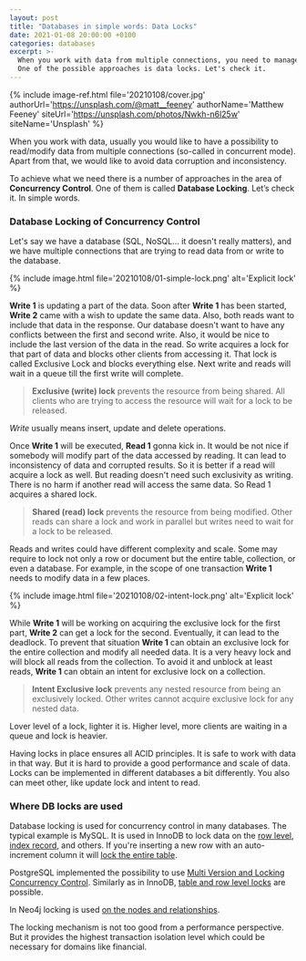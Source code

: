 ```yaml
---
layout: post
title: "Databases in simple words: Data Locks"
date: 2021-01-08 20:00:00 +0100
categories: databases
excerpt: >-
  When you work with data from multiple connections, you need to manage access to the data.
  One of the possible approaches is data locks. Let's check it.
---
```

{%
    include image-ref.html
    file='20210108/cover.jpg'
    authorUrl='https://unsplash.com/@matt__feeney'
    authorName='Matthew Feeney'
    siteUrl='https://unsplash.com/photos/Nwkh-n6l25w'
    siteName='Unsplash'
%}

When you work with data, usually you would like to have a possibility to read/modify data from multiple connections (so-called in concurrent mode). Apart from that, we would like to avoid data corruption and inconsistency.

To achieve what we need there is a number of approaches in the area of **Concurrency Control**. One of them is called **Database Locking**. Let’s check it. In simple words.

### Database Locking of Concurrency Control

Let's say we have a database (SQL, NoSQL... it doesn't really matters), and we have multiple connections that are trying to read data from or write to the database.

{%
    include image.html
    file='20210108/01-simple-lock.png'
    alt='Explicit lock'
%}

**Write 1** is updating a part of the data. Soon after **Write 1** has been started, **Write 2** came with a wish to update the same data. Also, both reads want to include that data in the response. Our database doesn't want to have any conflicts between the first and second write. Also, it would be nice to include the last version of the data in the read. So write acquires a lock for that part of data and blocks other clients from accessing it. That lock is called Exclusive Lock and blocks everything else. Next write and reads will wait in a queue till the first write will complete.

> **Exclusive (write) lock** prevents the resource from being shared. All clients who are trying to access the resource will wait for a lock to be released.

*Write* usually means insert, update and delete operations.

Once **Write 1** will be executed, **Read 1** gonna kick in. It would be not nice if somebody will modify part of the data accessed by reading. It can lead to inconsistency of data and corrupted results. So it is better if a read will acquire a lock as well. But reading doesn't need such exclusivity as writing. There is no harm if another read will access the same data. So Read 1 acquires a shared lock.

> **Shared (read) lock** prevents the resource from being modified. Other reads can share a lock and work in parallel but writes need to wait for a lock to be released.

Reads and writes could have different complexity and scale. Some may require to lock not only a row or document but the entire table, collection, or even a database. For example, in the scope of one transaction **Write 1** needs to modify data in a few places.

{%
    include image.html
    file='20210108/02-intent-lock.png'
    alt='Explicit lock'
%}

While **Write 1** will be working on acquiring the exclusive lock for the first part, **Write 2** can get a lock for the second. Eventually, it can lead to the deadlock. To prevent that situation **Write 1** can obtain an exclusive lock for the entire collection and modify all needed data. It is a very heavy lock and will block all reads from the collection. To avoid it and unblock at least reads, **Write 1** can obtain an intent for exclusive lock on a collection.

> **Intent Exclusive lock** prevents any nested resource from being an exclusively locked. Other writes cannot acquire exclusive lock for any nested data.

Lover level of a lock, lighter it is. Higher level, more clients are waiting in a queue and lock is heavier.

Having locks in place ensures all ACID principles. It is safe to work with data in that way. But it is hard to provide a good performance and scale of data. Locks can be implemented in different databases a bit differently. You also can meet other, like update lock and intent to read.

### Where DB locks are used

Database locking is used for concurrency control in many databases. The typical example is MySQL. It is used in InnoDB to lock data on the [row level](https://dev.mysql.com/doc/refman/8.0/en/innodb-locking.html#innodb-shared-exclusive-locks), [index record](https://dev.mysql.com/doc/refman/8.0/en/innodb-locking.html#innodb-record-locks), and others. If you're inserting a new row with an auto-increment column it will [lock the entire table](https://dev.mysql.com/doc/refman/8.0/en/innodb-locking.html#innodb-auto-inc-locks).

PostgreSQL implemented the possibility to use [Multi Version and Locking Concurrency Control](https://www.postgresql.org/docs/9.1/mvcc-intro.html). Similarly as in InnoDB, [table and row level locks](https://www.postgresql.org/docs/9.1/explicit-locking.html) are possible.

In Neo4j locking is used [on the nodes and relationships](https://neo4j.com/developer/kb/shared-vs-exclusive-transaction-locks/).

The locking mechanism is not too good from a performance perspective. But it provides the highest transaction isolation level which could be necessary for domains like financial.
